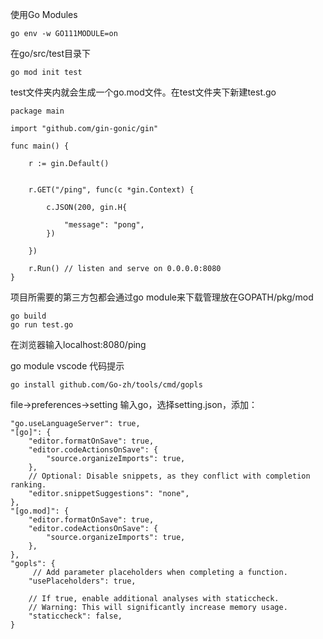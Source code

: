 使用Go Modules
```
go env -w GO111MODULE=on
```
在go/src/test目录下
```
go mod init test
```
test文件夹内就会生成一个go.mod文件。在test文件夹下新建test.go
```
package main

import "github.com/gin-gonic/gin"

func main() {

	r := gin.Default()
	

	r.GET("/ping", func(c *gin.Context) {

		c.JSON(200, gin.H{

			"message": "pong",
		})

	})

	r.Run() // listen and serve on 0.0.0.0:8080
}
```
项目所需要的第三方包都会通过go module来下载管理放在GOPATH/pkg/mod
```
go build
go run test.go
```
在浏览器输入localhost:8080/ping

go module vscode 代码提示
```
go install github.com/Go-zh/tools/cmd/gopls
```
file->preferences->setting 输入go，选择setting.json，添加：
```
"go.useLanguageServer": true,
"[go]": {
    "editor.formatOnSave": true,
    "editor.codeActionsOnSave": {
        "source.organizeImports": true,
    },
    // Optional: Disable snippets, as they conflict with completion ranking.
    "editor.snippetSuggestions": "none",
},
"[go.mod]": {
    "editor.formatOnSave": true,
    "editor.codeActionsOnSave": {
        "source.organizeImports": true,
    },
},
"gopls": {
     // Add parameter placeholders when completing a function.
    "usePlaceholders": true,

    // If true, enable additional analyses with staticcheck.
    // Warning: This will significantly increase memory usage.
    "staticcheck": false,
}
```